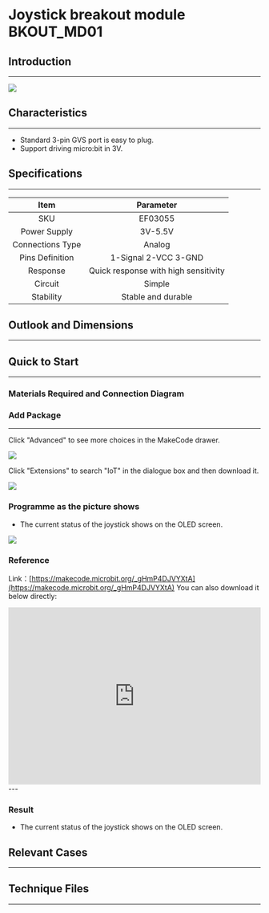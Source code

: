 # Joystick breakout module BKOUT_MD01

## Introduction
---



![](./image/03055_1.jpg)


## Characteristics
---

- Standard 3-pin GVS port is easy to plug. 
- Support driving micro:bit in 3V.

## Specifications
---

Item | Parameter 
:-: | :-: 
SKU|EF03055
Power Supply|3V-5.5V
Connections Type|Analog
Pins Definition|1-Signal 2-VCC 3-GND
Response|Quick response with high sensitivity
Circuit|Simple
Stability|Stable and durable

## Outlook and Dimensions
---



## Quick to Start 
---

### Materials Required and Connection Diagram






### Add Package
---
Click "Advanced" to see more choices in the MakeCode drawer. 


![](./image/smtcNoB.png)


Click "Extensions" to search "IoT" in the dialogue box and then download it. 



![](./image/AaZxCEb.jpg)


### Programme as the picture shows
- The current status of the joystick shows on the OLED screen.  

 


![](./image/03055_3.png)





### Reference
Link：[https://makecode.microbit.org/_gHmP4DJVYXtA](https://makecode.microbit.org/_gHmP4DJVYXtA)
You can also download it below directly:

<div style="position:relative;height:0;padding-bottom:70%;overflow:hidden;"><iframe style="position:absolute;top:0;left:0;width:100%;height:100%;" src="https://makecode.microbit.org/#pub:_gHmP4DJVYXtA" frameborder="0" sandbox="allow-popups allow-forms allow-scripts allow-same-origin"></iframe></div>  
---

### Result
- The current status of the joystick shows on the OLED screen.  

## Relevant Cases
---

## Technique Files
---
